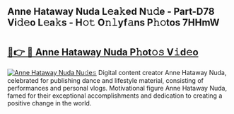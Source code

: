 ## Anne Hataway Nuda L𝚎a𝚔ed N𝚞𝚍e - Part-D78 Vi𝚍𝚎o L𝚎a𝚔s - H𝚘𝚝 O𝚗𝚕yf𝚊ns P𝚑𝚘tos 7HHmW

# <h2><a href="http://kf5zjt.oniu.top/?m=Anne+Hataway+Nuda">🔗👉 🔴 Anne Hataway Nuda P𝚑ot𝚘𝚜 V𝚒d𝚎o</a></h2>

[![Anne Hataway Nuda Nu𝚍e𝚜](https://i.imgur.com/0qMVB7G.gif)](http://kf5zjt.oniu.top/?m=Anne+Hataway+Nuda)
Digital content creator Anne Hataway Nuda, celebrated for publishing dance and lifestyle material, consisting of performances and personal vlogs. Motivational figure Anne Hataway Nuda, famed for their exceptional accomplishments and dedication to creating a positive change in the world.  
